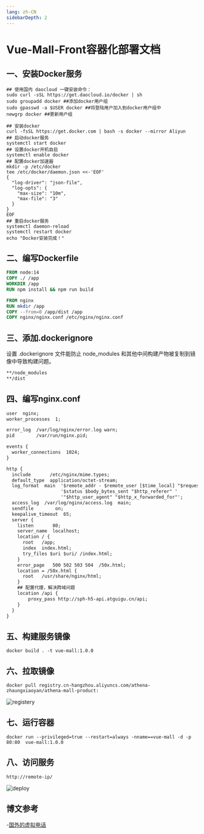 ```yaml
---
lang: zh-CN
sidebarDepth: 2
---
```


# Vue-Mall-Front容器化部署文档

## 一、安装Docker服务

```shell
## 使用国内 daocloud 一键安装命令：
sudo curl -sSL https://get.daocloud.io/docker | sh
sudo groupadd docker ##添加docker用户组
sudo gpasswd -a $USER docker ##将登陆用户加入到docker用户组中
newgrp docker ##更新用户组
```

```shell
## 安装docker
curl -fsSL https://get.docker.com | bash -s docker --mirror Aliyun
## 启动docker服务
systemctl start docker
## 设置docker开机自启
systemctl enable docker
## 配置docker加速器
mkdir -p /etc/docker
tee /etc/docker/daemon.json <<-'EOF'
{
  "log-driver": "json-file",
  "log-opts": {
    "max-size": "10m",
    "max-file": "3"
  }
}
EOF
## 重启docker服务
systemctl daemon-reload
systemctl restart docker
echo "Docker安装完成！"
```

## 二、编写Dockerfile

```dockerfile
FROM node:14
COPY ./ /app
WORKDIR /app
RUN npm install && npm run build

FROM nginx
RUN mkdir /app
COPY --from=0 /app/dist /app
COPY nginx/nginx.conf /etc/nginx/nginx.conf
```

## 三、添加.dockerignore

设置 .dockerignore 文件能防止 node_modules 和其他中间构建产物被复制到镜像中导致构建问题。

```html
**/node_modules
**/dist
```

## 四、编写nginx.conf

```html
user  nginx;
worker_processes  1;

error_log  /var/log/nginx/error.log warn;
pid        /var/run/nginx.pid;

events {
  worker_connections  1024;
}

http {
  include       /etc/nginx/mime.types;
  default_type  application/octet-stream;
  log_format  main  '$remote_addr - $remote_user [$time_local] "$request" '
                    '$status $body_bytes_sent "$http_referer" '
                    '"$http_user_agent" "$http_x_forwarded_for"';
  access_log  /var/log/nginx/access.log  main;
  sendfile        on;
  keepalive_timeout  65;
  server {
    listen       80;
    server_name  localhost;
    location / {
      root   /app;
      index  index.html;
      try_files $uri $uri/ /index.html;
    }
    error_page   500 502 503 504  /50x.html;
    location = /50x.html {
      root   /usr/share/nginx/html;
    }
    ## 配置代理，解决跨域问题
    location /api {
    	proxy_pass http://sph-h5-api.atguigu.cn/api;
    }
  }
}
```

## 五、构建服务镜像

```shell
docker build . -t vue-mall:1.0.0
```

## 六、拉取镜像
```shell
docker pull registry.cn-hangzhou.aliyuncs.com/athena-zhaungxiaoyan/athena-mall-product:
```

<img :src="$withBase('/project/athena-mall/docker-registery.png')" alt="registery">

## 七、运行容器

```shell
docker run --privileged=true --restart=always -nname==vue-mall -d -p 80:80  vue-mall:1.0.0 
```

## 八、访问服务

```shell
http://remote-ip/
```

<img :src="$withBase('/project/athena-mall/docker-deploy.png')" alt="deploy">

## 博文参考

-[国外的虚拟电话](https://sms-activate.org/cn/)